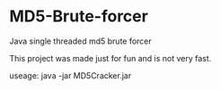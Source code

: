 # MD5-Brute-forcer
Java single threaded md5 brute forcer

This project was made just for fun and is not very fast.

useage: java -jar MD5Cracker.jar <your hash here>
